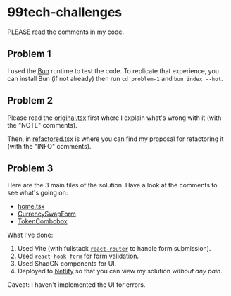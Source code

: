 # 99tech-challenges

PLEASE read the comments in my code.

## Problem 1

I used the [Bun](https://bun.sh) runtime to test the code.
To replicate that experience, you can install Bun (if not already) then run `cd problem-1` and `bun index --hot`.

## Problem 2

Please read the [original.tsx](./problem-2/original.tsx) first where I explain what's wrong with it (with the "NOTE" comments).

Then, in [refactored.tsx](./problem-2/refactored.tsx) is where you can find my proposal for refactoring it (with the "INFO" comments).

## Problem 3

Here are the 3 main files of the solution. Have a look at the comments to see what's going on:

- [home.tsx](./problem-3/app/routes/home.tsx)
- [CurrencySwapForm](./problem-3/app/components/CurrencySwapForm.tsx)
- [TokenCombobox](./problem-3/app/components/TokenCombobox.tsx)

What I've done:

1. Used Vite (with fullstack [`react-router`](https://reactrouter.com/start/modes) to handle form submission).
2. Used [`react-hook-form`](https://react-hook-form.com/) for form validation.
3. Used ShadCN components for UI.
4. Deployed to [Netlify](https://helpme-pls.github.io/99tech-challenges/) so that you can view my solution _without any pain_.

Caveat: I haven't implemented the UI for errors.
